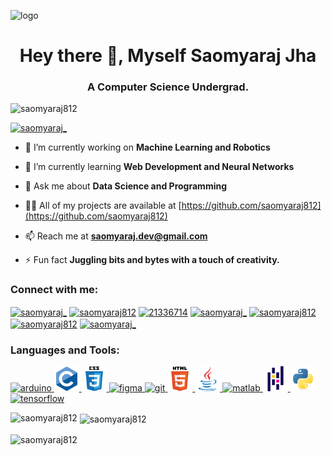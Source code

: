 ![logo](https://github.com/saomyaraj812/saomyaraj812/blob/main/LinkedIn%20Banner.png)

<h1 align="center">Hey there 👋, Myself Saomyaraj Jha</h1>
<h3 align="center">A Computer Science Undergrad.</h3>

<p align="left"> <img src="https://komarev.com/ghpvc/?username=saomyaraj812&label=Profile%20views&color=0e75b6&style=flat" alt="saomyaraj812" /> </p>

<p align="left"> <a href="https://twitter.com/saomyaraj_" target="blank"><img src="https://img.shields.io/twitter/follow/saomyaraj_?logo=twitter&style=for-the-badge" alt="saomyaraj_" /></a> </p>

- 🔭 I’m currently working on **Machine Learning and Robotics**

- 🌱 I’m currently learning **Web Development and Neural Networks**

- 💬 Ask me about **Data Science and Programming**

- 👨‍💻 All of my projects are available at [https://github.com/saomyaraj812](https://github.com/saomyaraj812)

- 📫 Reach me at **saomyaraj.dev@gmail.com**

- ⚡ Fun fact **Juggling bits and bytes with a touch of creativity.**

<h3 align="left">Connect with me:</h3>
<p align="left">
<a href="https://twitter.com/saomyaraj_" target="blank"><img align="center" src="https://raw.githubusercontent.com/rahuldkjain/github-profile-readme-generator/master/src/images/icons/Social/twitter.svg" alt="saomyaraj_" height="30" width="40" /></a>
<a href="https://linkedin.com/in/saomyaraj812" target="blank"><img align="center" src="https://raw.githubusercontent.com/rahuldkjain/github-profile-readme-generator/master/src/images/icons/Social/linked-in-alt.svg" alt="saomyaraj812" height="30" width="40" /></a>
<a href="https://stackoverflow.com/users/21336714" target="blank"><img align="center" src="https://raw.githubusercontent.com/rahuldkjain/github-profile-readme-generator/master/src/images/icons/Social/stack-overflow.svg" alt="21336714" height="30" width="40" /></a>
<a href="https://instagram.com/saomyaraj_" target="blank"><img align="center" src="https://raw.githubusercontent.com/rahuldkjain/github-profile-readme-generator/master/src/images/icons/Social/instagram.svg" alt="saomyaraj_" height="30" width="40" /></a>
<a href="https://www.codechef.com/users/saomyaraj812" target="blank"><img align="center" src="https://cdn.jsdelivr.net/npm/simple-icons@3.1.0/icons/codechef.svg" alt="saomyaraj812" height="30" width="40" /></a>
<a href="https://www.hackerrank.com/saomyaraj812" target="blank"><img align="center" src="https://raw.githubusercontent.com/rahuldkjain/github-profile-readme-generator/master/src/images/icons/Social/hackerrank.svg" alt="saomyaraj812" height="30" width="40" /></a>
<a href="https://www.leetcode.com/saomyaraj_" target="blank"><img align="center" src="https://raw.githubusercontent.com/rahuldkjain/github-profile-readme-generator/master/src/images/icons/Social/leet-code.svg" alt="saomyaraj_" height="30" width="40" /></a>
</p>

<h3 align="left">Languages and Tools:</h3>
<p align="left"> <a href="https://www.arduino.cc/" target="_blank" rel="noreferrer"> <img src="https://cdn.worldvectorlogo.com/logos/arduino-1.svg" alt="arduino" width="40" height="40"/> </a> <a href="https://www.cprogramming.com/" target="_blank" rel="noreferrer"> <img src="https://raw.githubusercontent.com/devicons/devicon/master/icons/c/c-original.svg" alt="c" width="40" height="40"/> </a> <a href="https://www.w3schools.com/css/" target="_blank" rel="noreferrer"> <img src="https://raw.githubusercontent.com/devicons/devicon/master/icons/css3/css3-original-wordmark.svg" alt="css3" width="40" height="40"/> </a> <a href="https://www.figma.com/" target="_blank" rel="noreferrer"> <img src="https://www.vectorlogo.zone/logos/figma/figma-icon.svg" alt="figma" width="40" height="40"/> </a> <a href="https://git-scm.com/" target="_blank" rel="noreferrer"> <img src="https://www.vectorlogo.zone/logos/git-scm/git-scm-icon.svg" alt="git" width="40" height="40"/> </a> <a href="https://www.w3.org/html/" target="_blank" rel="noreferrer"> <img src="https://raw.githubusercontent.com/devicons/devicon/master/icons/html5/html5-original-wordmark.svg" alt="html5" width="40" height="40"/> </a> <a href="https://www.java.com" target="_blank" rel="noreferrer"> <img src="https://raw.githubusercontent.com/devicons/devicon/master/icons/java/java-original.svg" alt="java" width="40" height="40"/> </a> <a href="https://www.mathworks.com/" target="_blank" rel="noreferrer"> <img src="https://upload.wikimedia.org/wikipedia/commons/2/21/Matlab_Logo.png" alt="matlab" width="40" height="40"/> </a> <a href="https://pandas.pydata.org/" target="_blank" rel="noreferrer"> <img src="https://raw.githubusercontent.com/devicons/devicon/2ae2a900d2f041da66e950e4d48052658d850630/icons/pandas/pandas-original.svg" alt="pandas" width="40" height="40"/> </a> <a href="https://www.python.org" target="_blank" rel="noreferrer"> <img src="https://raw.githubusercontent.com/devicons/devicon/master/icons/python/python-original.svg" alt="python" width="40" height="40"/> </a> <a href="https://www.tensorflow.org" target="_blank" rel="noreferrer"> <img src="https://www.vectorlogo.zone/logos/tensorflow/tensorflow-icon.svg" alt="tensorflow" width="40" height="40"/> </a> </p>

<p><img align="left" src="https://github-readme-stats.vercel.app/api/top-langs?username=saomyaraj812&show_icons=true&locale=en&layout=compact" alt="saomyaraj812" /></p>

<p>&nbsp;<img align="center" src="https://github-readme-stats.vercel.app/api?username=saomyaraj812&show_icons=true&locale=en" alt="saomyaraj812" /></p>

<p><img align="center" src="https://github-readme-streak-stats.herokuapp.com/?user=saomyaraj812&" alt="saomyaraj812" /></p>
